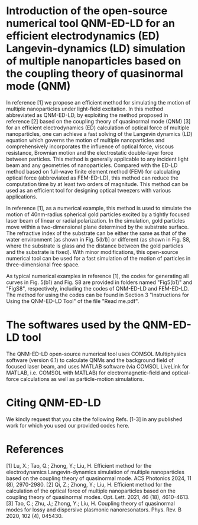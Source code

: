 # Introduction of the open-source numerical tool QNM-ED-LD for an efficient electrodynamics (ED) Langevin-dynamics (LD) simulation of multiple nanoparticles based on the coupling theory of quasinormal mode (QNM)
In reference [1] we propose an efficient method for simulating the motion of multiple nanoparticles under light-field excitation. In this method abbreviated as QNM-ED-LD, by exploiting the method proposed in reference [2] based on the coupling theory of quasinormal mode (QNM) [3] for an efficient electrodynamics (ED) calculation of optical force of multiple nanoparticles, one can achieve a fast solving of the Langevin dynamics (LD) equation which governs the motion of multiple nanoparticles and comprehensively incorporates the influence of optical force, viscous resistance, Brownian motion and the electrostatic double-layer force between particles. This method is generally applicable to any incident light beam and any geometries of nanoparticles. Compared with the ED-LD method based on full-wave finite element method (FEM) for calculating optical force (abbreviated as FEM-ED-LD), this method can reduce the computation time by at least two orders of magnitude. This method can be used as an efficient tool for designing optical tweezers with various applications.

In reference [1], as a numerical example, this method is used to simulate the motion of 40nm-radius spherical gold particles excited by a tightly focused laser beam of linear or radial polarization. In the simulation, gold particles move within a two-dimensional plane determined by the substrate surface. The refractive index of the substrate can be either the same as that of the water environment [as shown in Fig. 5(b1)] or different (as shown in Fig. S8, where the substrate is glass and the distance between the gold particles and the substrate is fixed). With minor modifications, this open-source numerical tool can be used for a fast simulation of the motion of particles in three-dimensional free space.

As typical numerical examples in reference [1], the codes for generating all curves in Fig. 5(b1) and Fig. S8 are provided in folders named "Fig5(b1)" and "FigS8", respectively, including the codes of QNM-ED-LD and FEM-ED-LD. The method for using the codes can be found in Section 3 "Instructions for Using the QNM-ED-LD Tool" of the file "Read me.pdf".

# The softwares used by the QNM-ED-LD tool
The QNM-ED-LD open-source numerical tool uses COMSOL Multiphysics software (version 6.1) to calculate QNMs and the background field of focused laser beam, and uses MATLAB software (via COMSOL LiveLink for MATLAB, i.e. COMSOL with MATLAB) for electromagnetic-field and optical-force calculations as well as particle-motion simulations.

# Citing QNM-ED-LD
We kindly request that you cite the following Refs. [1-3] in any published work for which you used our provided codes here.

# References
[1] Lu, X.; Tao, Q.; Zhong, Y.; Liu, H. Efficient method for the electrodynamics Langevin-dynamics simulation of multiple nanoparticles based on the coupling theory of quasinormal mode. ACS Photonics 2024, 11 (8), 2970-2980.
[2] Qi, Z.; Zhong, Y.; Liu, H. Efficient method for the calculation of the optical force of multiple nanoparticles based on the coupling theory of quasinormal modes. Opt. Lett. 2021, 46 (18), 4610-4613.
[3] Tao, C.; Zhu, J.; Zhong, Y.; Liu, H. Coupling theory of quasinormal modes for lossy and dispersive plasmonic nanoresonators. Phys. Rev. B 2020, 102 (4), 045430.
